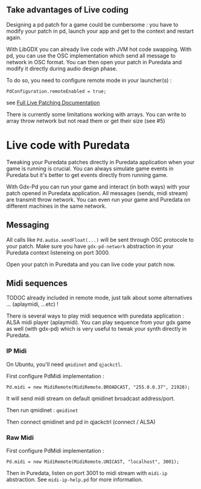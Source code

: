 ## Take advantages of Live coding

Designing a pd patch for a game could be cumbersome : you have to modify your patch in pd, launch your app and
get to the context and restart again.

With LibGDX you can already live code with JVM hot code swapping. With pd, you can use the OSC implementation which
send all message to network in OSC format. You can then open your patch in Puredata and modify it directly during audio design phase.

To do so, you need to configure remote mode in your launcher(s) :
```
PdConfiguration.remoteEnabled = true;
```

see [Full Live Patching Documentation](LivePatching.md)

There is currently some limitations working with arrays. You can write to array throw network but not read them or
get their size (see #5)

# Live code with Puredata

Tweaking your Puredata patches directly in Puredata application when your game is running is crucial. You can
always simulate game events in Puredata but it's better to get events directly from running game.

With Gdx-Pd you can run your game and interact (in both ways) with your patch opened in Puredata application.
All messages (sends, midi stream) are transmit throw network. You can even run your game and Puredata on different
machines in the same network.

## Messaging

All calls like `Pd.audio.sendFloat(...)` will be sent through OSC protocole to your patch.
Make sure you have `gdx-pd-network` abstraction in your Puredata context listeneing on port 3000.

Open your patch in Puredata and you can live code your patch now.

## Midi sequences

TODOC already included in remote mode, just talk about some alternatives ... (aplaymidi, ...etc) !

There is several ways to play midi sequence with puredata application : ALSA midi player (aplaymidi).
You can play sequence from your gdx game as well (with gdx-pd) which is very useful to tweak your synth directly
in Puredata.

### IP Midi

On Ubuntu, you'll need `qmidinet` and `qjackctl`.

First configure PdMidi implementation :

```
Pd.midi = new MidiRemote(MidiRemote.BROADCAST, "255.0.0.37", 21928);
```

It will send midi stream on default qmidinet broadcast address/port.

Then run qmidinet : `qmidinet`

Then connect qmidinet and pd in qjackctrl (connect / ALSA)

### Raw Midi

First configure PdMidi implementation :

```
Pd.midi = new MidiRemote(MidiRemote.UNICAST, "localhost", 3001);
```

Then in Puredata, listen on port 3001 to midi stream with `midi-ip` abstraction. 
See `midi-ip-help.pd` for more information.

